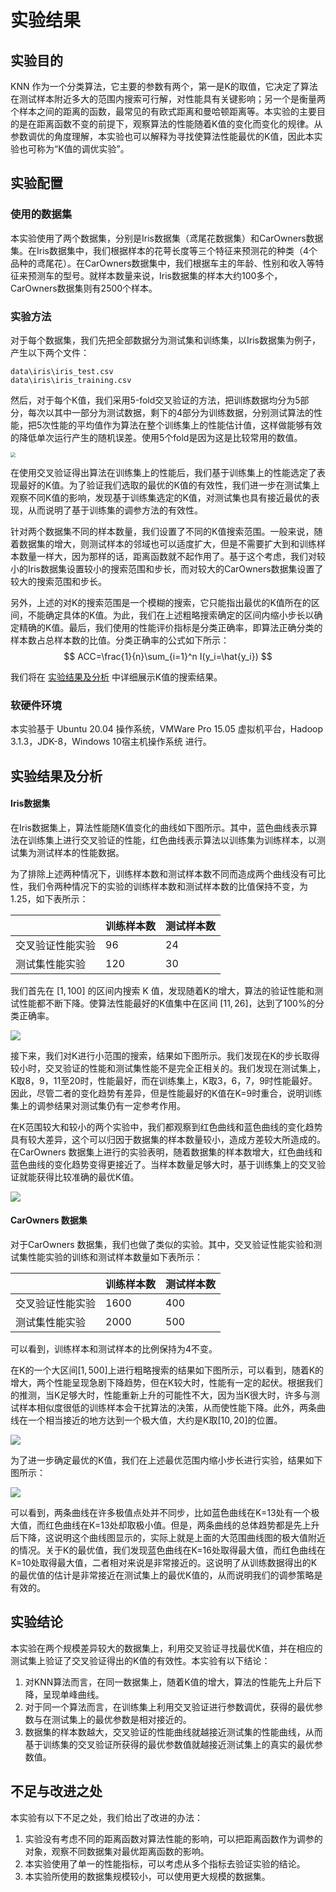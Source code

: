 # 实验结果

## 实验目的

KNN 作为一个分类算法，它主要的参数有两个，第一是K的取值，它决定了算法在测试样本附近多大的范围内搜索可行解，对性能具有关键影响；另一个是衡量两个样本之间的距离的函数，最常见的有欧式距离和曼哈顿距离等。本实验的主要目的是在距离函数不变的前提下，观察算法的性能随着K值的变化而变化的规律。从参数调优的角度理解，本实验也可以解释为寻找使算法性能最优的K值，因此本实验也可称为“K值的调优实验”。



## 实验配置

### 使用的数据集

本实验使用了两个数据集，分别是Iris数据集（鸢尾花数据集）和CarOwners数据集。在Iris数据集中，我们根据样本的花萼长度等三个特征来预测花的种类（4个品种的鸢尾花）。在CarOwners数据集中，我们根据车主的年龄、性别和收入等特征来预测车的型号。就样本数量来说，Iris数据集的样本大约100多个，CarOwners数据集则有2500个样本。

### 实验方法

对于每个数据集，我们先把全部数据分为测试集和训练集，以Iris数据集为例子，产生以下两个文件：

```
data\iris\iris_test.csv
data\iris\iris_training.csv
```

然后，对于每个K值，我们采用5-fold交叉验证的方法，把训练数据均分为5部分，每次以其中一部分为测试数据，剩下的4部分为训练数据，分别测试算法的性能，把5次性能的平均值作为算法在整个训练集上的性能估计值，这样做能够有效的降低单次运行产生的随机误差。使用5个fold是因为这是比较常用的数值。

<img src="Example-of-10-fold-Cross-validation.png" style="zoom:50%;" />

在使用交叉验证得出算法在训练集上的性能后，我们基于训练集上的性能选定了表现最好的K值。为了验证我们选取的最优的K值的有效性，我们进一步在测试集上观察不同K值的影响，发现基于训练集选定的K值，对测试集也具有接近最优的表现，从而说明了基于训练集的调参方法的有效性。

针对两个数据集不同的样本数量，我们设置了不同的K值搜索范围。一般来说，随着数据集的增大，则测试样本的邻域也可以适度扩大，但是不需要扩大到和训练样本数量一样大，因为那样的话，距离函数就不起作用了。基于这个考虑，我们对较小的Iris数据集设置较小的搜索范围和步长，而对较大的CarOwners数据集设置了较大的搜索范围和步长。

另外，上述的对K的搜索范围是一个模糊的搜索，它只能指出最优的K值所在的区间，不能确定具体的K值。为此，我们在上述粗略搜索确定的区间内缩小步长以确定精确的K值。最后，我们使用的性能评价指标是分类正确率，即算法正确分类的样本数占总样本数的比值。分类正确率的公式如下所示：
$$
ACC=\frac{1}{n}\sum_{i=1}^n I(y_i=\hat{y_i})
$$


我们将在 [实验结果及分析](###实验结果及分析) 中详细展示K值的搜索结果。

### 软硬件环境

本实验基于 Ubuntu 20.04 操作系统，VMWare Pro 15.05 虚拟机平台，Hadoop 3.1.3，JDK-8，Windows 10宿主机操作系统 进行。



## 实验结果及分析

#### Iris数据集

在Iris数据集上，算法性能随K值变化的曲线如下图所示。其中，蓝色曲线表示算法在训练集上进行交叉验证的性能，红色曲线表示算法以训练集为训练样本，以测试集为测试样本的性能数据。

为了排除上述两种情况下，训练样本数和测试样本数不同而造成两个曲线没有可比性，我们令两种情况下的实验的训练样本数和测试样本数的比值保持不变，为1.25，如下表所示：

|                  | 训练样本数 | 测试样本数 |
| ---------------- | ---------- | ---------- |
| 交叉验证性能实验 | 96         | 24         |
| 测试集性能实验   | 120        | 30         |



我们首先在 $[1, 100]$ 的区间内搜索 K 值，发现随着K的增大，算法的验证性能和测试性能都不断下降。使算法性能最好的K值集中在区间 $[11, 26]$，达到了100%的分类正确率。

![](../figure/iris-2.png)

接下来，我们对K进行小范围的搜索，结果如下图所示。我们发现在K的步长取得较小时，交叉验证的性能和测试集性能不是完全正相关的。我们发现在测试集上，K取8，9，11至20时，性能最好，而在训练集上，K取3，6，7，9时性能最好。因此，尽管二者的变化趋势有差异，但是性能最好的K值在K=9时重合，说明训练集上的调参结果对测试集仍有一定参考作用。

在K范围较大和较小的两个实验中，我们都观察到红色曲线和蓝色曲线的变化趋势具有较大差异，这个可以归因于数据集的样本数量较小，造成方差较大所造成的。在CarOwners 数据集上进行的实验表明，随着数据集的样本数增大，红色曲线和蓝色曲线的变化趋势变得更接近了。当样本数量足够大时，基于训练集上的交叉验证就能获得比较准确的最优K值。

![](../figure/iris-1.png)

#### CarOwners 数据集

对于CarOwners 数据集，我们也做了类似的实验。其中，交叉验证性能实验和测试集性能实验的训练和测试样本数量如下表所示：

|                  | 训练样本数 | 测试样本数 |
| ---------------- | ---------- | ---------- |
| 交叉验证性能实验 | 1600       | 400        |
| 测试集性能实验   | 2000       | 500        |

可以看到，训练样本和测试样本的比例保持为4不变。

在K的一个大区间$[1,500]$上进行粗略搜索的结果如下图所示，可以看到，随着K的增大，两个性能呈现急剧下降趋势，但在K较大时，性能有一定的起伏。根据我们的推测，当K足够大时，性能重新上升的可能性不大，因为当K很大时，许多与测试样本相似度很低的训练样本会干扰算法的决策，从而使性能下降。此外，两条曲线在一个相当接近的地方达到一个极大值，大约是K取$[10,20]$的位置。

![](../figure/car_owners-2.png)

为了进一步确定最优的K值，我们在上述最优范围内缩小步长进行实验，结果如下图所示：

![](../figure/car_owners-1.png)

可以看到，两条曲线在许多极值点处并不同步，比如蓝色曲线在K=13处有一个极大值，而红色曲线在K=13处却取极小值。但是，两条曲线的总体趋势都是先上升后下降，这说明这个曲线图显示的，实际上就是上面的大范围曲线图的极大值附近的情况。关于K的最优值，我们发现蓝色曲线在K=16处取得最大值，而红色曲线在K=10处取得最大值，二者相对来说是非常接近的。这说明了从训练数据得出的K的最优值的估计是非常接近在测试集上的最优K值的，从而说明我们的调参策略是有效的。



## 实验结论

本实验在两个规模差异较大的数据集上，利用交叉验证寻找最优K值，并在相应的测试集上验证了交叉验证得出的K值的有效性。本实验有以下结论：

1. 对KNN算法而言，在同一数据集上，随着K值的增大，算法的性能先上升后下降，呈现单峰曲线。
2. 对于同一个算法而言，在训练集上利用交叉验证进行参数调优，获得的最优参数与在测试集上的最优参数是相对接近的。
3. 数据集的样本数越大，交叉验证的性能曲线就越接近测试集的性能曲线，从而基于训练集的交叉验证所获得的最优参数值就越接近测试集上的真实的最优参数值。



## 不足与改进之处

本实验有以下不足之处，我们给出了改进的办法：

1. 实验没有考虑不同的距离函数对算法性能的影响，可以把距离函数作为调参的对象，观察不同数据集对最优距离函数的影响。
2. 本实验使用了单一的性能指标，可以考虑从多个指标去验证实验的结论。
3. 本实验所使用的数据集规模较小，可以使用更大规模的数据集。
